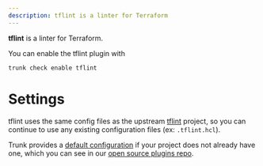 ```yaml
---
description: tflint is a linter for Terraform
---
```


**tflint** is a linter for Terraform.

You can enable the tflint plugin with

```shell
trunk check enable tflint
```

# Settings

tflint uses the same config files as the
upstream [tflint](https://github.com/terraform-linters/tflint#readme) project, so you can continue to use any
existing configuration files (ex: `.tflint.hcl`).
    

Trunk provides a [default configuration](https://github.com/trunk-io/plugins/tree/main/linters/tflint) if your project does not already have one,
which you can see in our [open source plugins repo](https://github.com/trunk-io/plugins/tree/main).
